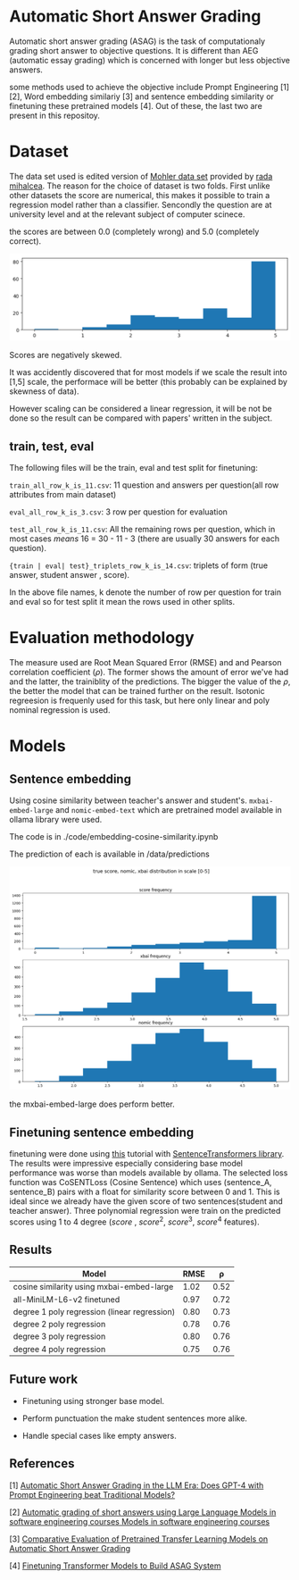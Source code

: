 #  Automatic Short Answer Grading

Automatic short answer grading (ASAG) is the task of computationaly grading short answer to objective questions. It is different than AEG (automatic
essay grading) which is concerned with longer but less objective answers.

some methods used to achieve the objective include Prompt Engineering \[1]\[2], Word embedding similariy \[3] and sentence embedding similarity or finetuning these pretrained models \[4]. Out of these, the last two are present in this repositoy. 

# Dataset
The data set used is edited version of [Mohler data set](http://web.eecs.umich.edu/~mihalcea/downloads/ShortAnswerGrading_v1.0.tar.gz) provided by [rada mihalcea](http://web.eecs.umich.edu/~mihalcea/downloads/ShortAnswerGrading_v1.0.tar.gz). 
The reason for the choice of dataset is two folds. First unlike other datasets the score are numerical, this makes it possible to train a regression model rather than a classifier. Sencondly the question are at university level and at the relevant subject of computer scinece.

the scores are between 0.0 (completely wrong) and 5.0 (completely correct).
 
![score distribution](./images/score-distribution.png 'score distribution')

Scores are negatively skewed.

It was accidently discovered that for most models if we scale the result into \[1,5] scale, the performace will be better (this probably can be explained by skewness of data).

However scaling can be considered a linear regression, it will be not be done so the result can be compared with papers' written in the subject.

## train, test, eval

The following files will be the train, eval and test split for finetuning:

`train_all_row_k_is_11.csv`: 11 question and answers per question(all row attributes from main dataset)

`eval_all_row_k_is_3.csv`: 3 row per question for evaluation

`test_all_row_k_is_11.csv`: All the remaining rows per question, which in most cases *means* 16 = 30 - 11 - 3 (there are usually 30 answers for each question).


`{train | eval| test}_triplets_row_k_is_14.csv`:  triplets of form (true answer, student answer , score).

In the above file names, k denote the number of row per question for train and eval so for test split it mean the rows used in other splits. 


# Evaluation methodology
The measure used are Root Mean Squared Error (RMSE) and and Pearson correlation coefficient ($\rho$). The former shows the amount of error we've had and the latter, the trainiblity of the predictions. The bigger the value of the $\rho$, the better the model that can be trained further on the result. Isotonic regreesion is frequenly used for this task, but here only linear and poly nominal regression is used.

# Models

## Sentence embedding 

Using cosine similarity between teacher's answer and student's. `mxbai-embed-large` and `nomic-embed-text` which are pretrained model available in ollama library were used.

The code is in ./code/embedding-cosine-similarity.ipynb

The prediction of each is available in /data/predictions


![distribution](./images/distribution_of_score_nomic_xbai.png 'distribution of score given by teachers adn two ollama models')

the mxbai-embed-large does perform better.

## Finetuning sentence embedding

finetuning were done using [this](https://huggingface.co/blog/train-sentence-transformers#trainer) tutorial with [SentenceTransformers library](https://sbert.net/index.html).
The results were impressive especially considering base model performance was worse than models available by ollama.
The selected loss function was CoSENTLoss (Cosine Sentence) which uses (sentence_A, sentence_B) pairs with a float for similarity score between 0 and 1.
This is ideal since we already have the given score of two sentences(student and teacher answer).
Three polynomial regression were train on the predicted scores using 1 to 4 degree (${score}$ , ${score}^2$, ${score}^3$, ${score}^4$ features).

## Results

<table>
  <thread>
  <tr>
    <th>Model</th>
    <th>RMSE</th>
    <th>ρ</th>
  </tr>
  </thread>
  <tbody>
    <tr>
    <td>cosine similarity using mxbai-embed-large </td>
    <td>1.02</td>
    <td>0.52</td>
  </tr>
  <tr>
    <td>all-MiniLM-L6-v2 finetuned</td>
    <td>0.97</td>
    <td>0.72</td>
  </tr>
  <tr>
    <td>degree 1 poly regression (linear regression)</td>
    <td>0.80</td>
    <td>0.73</td>
  </tr>
  <tr>
    <td>degree 2 poly regression</td>
    <td>0.78</td>
    <td>0.76</td>
  </tr>
    <tr>
    <td>degree 3 poly regression</td>
    <td>0.80</td>
    <td>0.76</td>
  </tr>
    <tr>
    <td>degree 4 poly regression</td>
    <td>0.75</td>
    <td>0.76</td>
  </tr>
  </tbody>
  </table> 


## Future work

- Finetuning using stronger base model.

- Perform punctuation the make student sentences more alike.

- Handle special cases like empty answers.




## References

\[1] [Automatic Short Answer Grading in the LLM Era: Does GPT-4
with Prompt Engineering beat Traditional Models?](https://dl.acm.org/doi/pdf/10.1145/3706468.3706481)

\[2] [Automatic grading of short answers using Large Language
Models in software engineering courses Models in software engineering courses](https://ink.library.smu.edu.sg/cgi/viewcontent.cgi?article=10267&context=sis_research)

\[3] [Comparative Evaluation of Pretrained Transfer Learning Models on
Automatic Short Answer Grading](https://arxiv.org/pdf/2009.01303)

\[4] [Finetuning Transformer Models to Build ASAG System](https://www.researchgate.net/publication/354950173_Finetuning_Transformer_Models_to_Build_ASAG_System)

